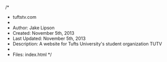 /*
 * tuftstv.com
 *
 * Author: Jake Lipson
 * Created: November 5th, 2013
 * Last Updated: November 5th, 2013
 * Description: A website for Tufts University's student organization TUTV
 *
 * Files: index.html
 */
